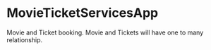 # MovieTicketServicesApp
Movie and Ticket booking. Movie and Tickets will have one to many relationship.

